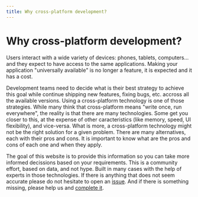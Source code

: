 ```yaml
---
title: Why cross-platform development?
---
```


# Why cross-platform development?

Users interact with a wide variety of devices: phones, tablets, computers... and they expect to have
access to the same applications. Making your application "universally available" is no longer a
feature, it is expected and it has a cost.

Development teams need to decide what is their best strategy to achieve this goal while continue
shipping new features, fixing bugs, etc. accross all the available versions. Using a cross-platform
technology is one of those strategies. While many think that cross-platform means "write once, run
everywhere", the reality is that there are many technologies. Some get you closer to this, at the
expense of other caracteristics (like memory, speed, UI flexibility), and vice-versa.
What is more, a cross-platform technology might not be the right solution for a given problem.
There are many alternatives, each with their pros and cons. It is important to know what are the
pros and cons of each one and when they apply.

The goal of this website is to provide this information so you can take more informed decissions
based on your requirements. This is a community effort, based on data, and not hype. Built in many
cases with the help of experts in those technologies. If there is anything that does not seem
accurate please do not hesitate to open an [issue]. And if there is something missing, please help
us and [complete it][add technology].

[issue]: https://github.com/crossplatform-dev/crossplatform.dev/issues/new
[add technology]: https://github.com/crossplatform-dev/crossplatform.dev#adding-a-new-technology
